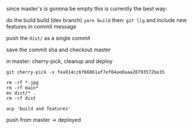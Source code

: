 since master's is gonnna be empty this is currently the best way:



do the build build (dev branch)
`yarn build`
then:
`git llg` 
and include new features in commit message

push the `dist/` as a single commit

save the commit sha and checkout master

in master:
cherry-pick, cleanup and deploy
```
git cherry-pick -x fea914cc6f66861af7ef04ae8aaa28793572be35

rm -rf *.jpg
rm -rf main*
mv dist/* .
rm -rf dist

acp 'build and features'
```

push from master -> deployed
